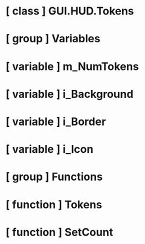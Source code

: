 # [ class ] GUI.HUD.Tokens

# [ group ] Variables

# [ variable ] m_NumTokens

# [ variable ] i_Background

# [ variable ] i_Border

# [ variable ] i_Icon

# [ group ] Functions

# [ function ] Tokens

# [ function ] SetCount

